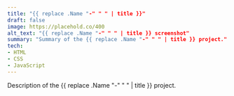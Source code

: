```yaml
---
title: "{{ replace .Name "-" " " | title }}"
draft: false
image: https://placehold.co/400
alt_text: "{{ replace .Name "-" " " | title }} screenshot"
summary: "Summary of the {{ replace .Name "-" " " | title }} project."
tech:
- HTML
- CSS
- JavaScript
---
```


Description of the {{ replace .Name "-" " " | title }} project.
